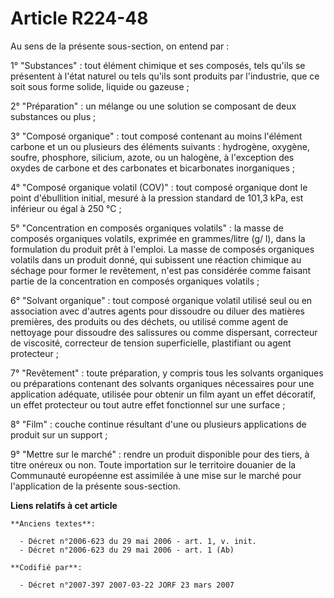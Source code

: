 # Article R224-48

Au sens de la présente sous-section, on entend par :

1° "Substances" : tout élément chimique et ses composés, tels qu'ils se présentent à l'état naturel ou tels qu'ils sont
produits par l'industrie, que ce soit sous forme solide, liquide ou gazeuse ;

2° "Préparation" : un mélange ou une solution se composant de deux substances ou plus ;

3° "Composé organique" : tout composé contenant au moins l'élément carbone et un ou plusieurs des éléments suivants :
hydrogène, oxygène, soufre, phosphore, silicium, azote, ou un halogène, à l'exception des oxydes de carbone et des carbonates
et bicarbonates inorganiques ;

4° "Composé organique volatil (COV)" : tout composé organique dont le point d'ébullition initial, mesuré à la pression
standard de 101,3 kPa, est inférieur ou égal à 250 °C ;

5° "Concentration en composés organiques volatils" : la masse de composés organiques volatils, exprimée en grammes/litre (g/
l), dans la formulation du produit prêt à l'emploi. La masse de composés organiques volatils dans un produit donné, qui
subissent une réaction chimique au séchage pour former le revêtement, n'est pas considérée comme faisant partie de la
concentration en composés organiques volatils ;

6° "Solvant organique" : tout composé organique volatil utilisé seul ou en association avec d'autres agents pour dissoudre ou
diluer des matières premières, des produits ou des déchets, ou utilisé comme agent de nettoyage pour dissoudre des salissures
ou comme dispersant, correcteur de viscosité, correcteur de tension superficielle, plastifiant ou agent protecteur ;

7° "Revêtement" : toute préparation, y compris tous les solvants organiques ou préparations contenant des solvants organiques
nécessaires pour une application adéquate, utilisée pour obtenir un film ayant un effet décoratif, un effet protecteur ou
tout autre effet fonctionnel sur une surface ;

8° "Film" : couche continue résultant d'une ou plusieurs applications de produit sur un support ;

9° "Mettre sur le marché" : rendre un produit disponible pour des tiers, à titre onéreux ou non. Toute importation sur le
territoire douanier de la Communauté européenne est assimilée à une mise sur le marché pour l'application de la présente
sous-section.

**Liens relatifs à cet article**

	**Anciens textes**:

	  - Décret n°2006-623 du 29 mai 2006 - art. 1, v. init.
	  - Décret n°2006-623 du 29 mai 2006 - art. 1 (Ab)

	**Codifié par**:

	  - Décret n°2007-397 2007-03-22 JORF 23 mars 2007
